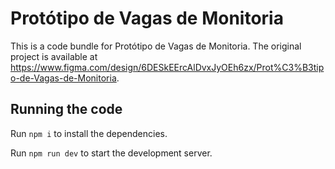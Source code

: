 
  # Protótipo de Vagas de Monitoria

  This is a code bundle for Protótipo de Vagas de Monitoria. The original project is available at https://www.figma.com/design/6DESkEErcAlDvxJyOEh6zx/Prot%C3%B3tipo-de-Vagas-de-Monitoria.

  ## Running the code

  Run `npm i` to install the dependencies.

  Run `npm run dev` to start the development server.
  
